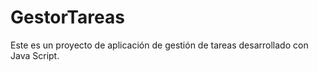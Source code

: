 # GestorTareas
Este es un proyecto de aplicación de gestión de tareas desarrollado con Java Script.
